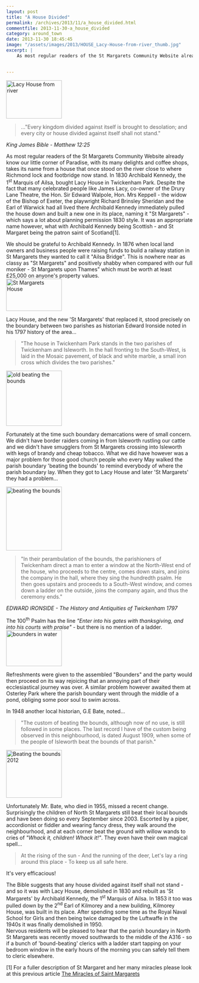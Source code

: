 ```yaml
---
layout: post
title: "A House Divided"
permalink: /archives/2013/11/a_house_divided.html
commentfile: 2013-11-30-a_house_divided
category: around_town
date: 2013-11-30 18:45:45
image: "/assets/images/2013/HOUSE_Lacy-House-from-river_thumb.jpg"
excerpt: |
    As most regular readers of the St Margarets Community Website already know our little corner of Paradise, with its many delights and coffee shops, takes its name from a house that once stood on the river close to where Richmond lock and footbridge now stand. In 1830 Archibald Kennedy, the 1<sup>st</sup> Marquis of Ailsa, bought Lacy House in Twickenham Park.  Despite the fact that many celebrated people like James Lacy, co-owner of the Drury Lane Theatre, the Hon. Sir Edward Walpole, Hon. Mrs Keppell - the widow of the Bishop of Exeter, the playwright Richard Brinsley Sheridan and the Earl of Warwick had all lived there Archibald Kennedy immediately pulled the house down and built a new one in its place, naming it "St Margarets" - which says a lot about planning permission 1830 style. It was an appropriate name however, what with Archibald Kennedy being Scottish - and St Margaret being the patron saint of Scotland.
    

---
```


<a href="/assets/images/2013/HOUSE_Lacy-House-from-river.jpg" title="See larger version of - Lacy House from river"><img src="/assets/images/2013/HOUSE_Lacy-House-from-river_thumb.jpg" width="150" height="103" alt="Lacy House from river" class="photo right" /></a>

> ..."Every kingdom divided against itself is brought to desolation; and every city or house divided against itself shall not stand."

<cite>King James Bible - Matthew 12:25</cite>

As most regular readers of the St Margarets Community Website already know our little corner of Paradise, with its many delights and coffee shops, takes its name from a house that once stood on the river close to where Richmond lock and footbridge now stand. In 1830 Archibald Kennedy, the 1<sup>st</sup> Marquis of Ailsa, bought Lacy House in Twickenham Park. Despite the fact that many celebrated people like James Lacy, co-owner of the Drury Lane Theatre, the Hon. Sir Edward Walpole, Hon. Mrs Keppell - the widow of the Bishop of Exeter, the playwright Richard Brinsley Sheridan and the Earl of Warwick had all lived there Archibald Kennedy immediately pulled the house down and built a new one in its place, naming it "St Margarets" - which says a lot about planning permission 1830 style. It was an appropriate name however, what with Archibald Kennedy being Scottish - and St Margaret being the patron saint of Scotland[1].

<div markdown="1" class="box">
We should be grateful to Archibald Kennedy. In 1876 when local land owners and business people were raising funds to build a railway station in St Margarets they wanted to call it "Ailsa Bridge". This is nowhere near as classy as "St Margarets" and positively shabby when compared with our full moniker - St Margarets upon Thames" which must be worth at least £25,000 on anyone's property values.

</div>
<a href="/assets/images/2013/HOUSE_St_Margarets_House.jpg" title="See larger version of - St Margarets House"><img src="/assets/images/2013/HOUSE_St_Margarets_House_thumb.jpg" width="150" height="87" alt="St Margarets House" class="photo right" /></a>

Lacy House, and the new 'St Margarets' that replaced it, stood precisely on the boundary between two parishes as historian Edward Ironside noted in his 1797 history of the area...

> "The house in Twickenham Park stands in the two parishes of Twickenham and Isleworth. In the hall fronting to the South-West, is laid in the Mosaic pavement, of black and white marble, a small iron cross which divides the two parishes."

<a href="/assets/images/2013/HOUSE_old_beating_the_bounds.jpg" title="See larger version of - old beating the bounds"><img src="/assets/images/2013/HOUSE_old_beating_the_bounds_thumb.jpg" width="150" height="149" alt="old beating the bounds" class="photo right" /></a>

Fortunately at the time such boundary demarcations were of small concern. We didn't have border raiders coming in from Isleworth rustling our cattle and we didn't have smugglers from St Margarets crossing into Isleworth with kegs of brandy and cheap tobacco. What we did have however was a major problem for those good church people who every May walked the parish boundary 'beating the bounds' to remind everybody of where the parish boundary lay. When they got to Lacy House and later 'St Margarets' they had a problem...

<a href="/assets/images/2013/HOUSE_beating_the_bounds.jpg" title="See larger version of - beating the bounds"><img src="/assets/images/2013/HOUSE_beating_the_bounds_thumb.jpg" width="150" height="172" alt="beating the bounds" class="photo right" /></a>

> "In their perambulation of the bounds, the parishioners of Twickenham direct a man to enter a window at the North-West end of the house, who proceeds to the centre, comes down stairs, and joins the company in the hall, where they sing the hundredth psalm. He then goes upstairs and proceeds to a South-West window, and comes down a ladder on the outside, joins the company again, and thus the ceremony ends."

<cite>EDWARD IRONSIDE - The History and Antiquities of Twickenham 1797</cite>

<div markdown="1" class="box">
The 100<sup>th</sup> Psalm has the line <em>"Enter into his gates with thanksgiving, and into his courts with praise"</em> - but there is no mention of a ladder.

</div>
<a href="/assets/images/2013/HOUSE_bounders_in_water.jpg" title="See larger version of - bounders in water"><img src="/assets/images/2013/HOUSE_bounders_in_water_thumb.jpg" width="150" height="97" alt="bounders in water" class="photo right" /></a>

Refreshments were given to the assembled "Bounders" and the party would then proceed on its way rejoicing that an annoying part of their ecclesiastical journey was over. A similar problem however awaited them at Osterley Park where the parish boundary went through the middle of a pond, obliging some poor soul to swim across.

In 1948 another local historian, G.E Bate, noted...

> "The custom of beating the bounds, although now of no use, is still followed in some places. The last record I have of the custom being observed in this neighbourhood, is dated August 1909, when some of the people of Isleworth beat the bounds of that parish."

<a href="/assets/images/2013/HOUSE_Beating_the_bounds_2012.jpg" title="See larger version of - Beating the bounds 2012"><img src="/assets/images/2013/HOUSE_Beating_the_bounds_2012_thumb.jpg" width="150" height="129" alt="Beating the bounds 2012" class="photo right" /></a>

Unfortunately Mr. Bate, who died in 1955, missed a recent change. Surprisingly the children of North St Margarets still beat their local bounds and have been doing so every September since 2003. Escorted by a piper, accordionist or fiddler and wearing fancy dress, they walk around the neighbourhood, and at each corner beat the ground with willow wands to cries of <em>"Whack it, children! Whack it!"</em>. They even have their own magical spell...

> At the rising of the sun -
>  And the running of the deer,
>  Let's lay a ring around this place -
>  To keep us all safe here.
> 
 It's very efficacious!

<div markdown="1" class="box">
The Bible suggests that any house divided against itself shall not stand - and so it was with Lacy House, demolished in 1830 and rebuilt as 'St Margarets' by Archibald Kennedy, the 1<sup>st</sup> Marquis of Ailsa. In 1853 it too was pulled down by the 2<sup>nd</sup> Earl of Kilmorey and a new building, Kilmorey House, was built in its place. After spending some time as the Royal Naval School for Girls and then being twice damaged by the Luftwaffe in the 1940s it was finally demolished in 1950.

</div>
Nervous residents will be pleased to hear that the parish boundary in North St Margarets was recently moved southwards to the middle of the A316 - so if a bunch of 'bound-beating' clerics with a ladder start tapping on your bedroom window in the early hours of the morning you can safely tell them to cleric elsewhere.

[1] For a fuller description of St Margaret and her many miracles please look at this previous article [The Miracles of Saint Margarets](/archives/2010/12/the_miracles_of_saint_margarets.html)
